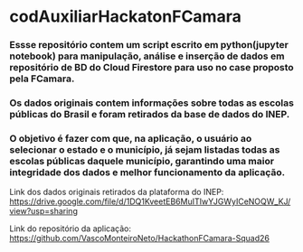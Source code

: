 # codAuxiliarHackatonFCamara

### Essse repositório contem um script escrito em python(jupyter notebook) para manipulação, análise e inserção de dados em repositório de BD do Cloud Firestore para uso no case proposto pela FCamara.
### Os dados originais contem informações sobre todas as escolas públicas do Brasil e foram retirados da base de dados do INEP.
### O objetivo é fazer com que, na aplicação, o usuário ao selecionar o estado e o município, já sejam listadas todas as escolas públicas daquele município, garantindo uma maior integridade dos dados e melhor funcionamento da aplicação.

Link dos dados originais retirados da plataforma do INEP:
https://drive.google.com/file/d/1DQ1KveetEB6MuITIwYJGWyICeNOQW_KJ/view?usp=sharing

Link do repositório da aplicação:
https://github.com/VascoMonteiroNeto/HackathonFCamara-Squad26
